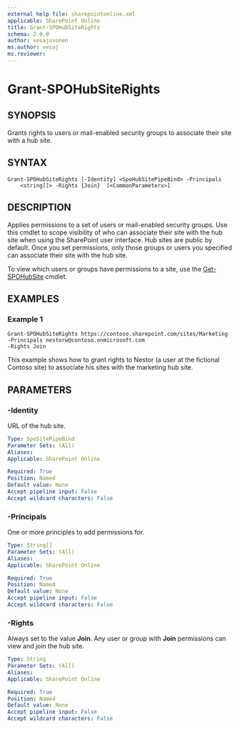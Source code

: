 ```yaml
---
external help file: sharepointonline.xml
applicable: SharePoint Online
title: Grant-SPOHubSiteRights
schema: 2.0.0
author: vesajuvonen
ms.author: vesaj
ms.reviewer:
---
```


# Grant-SPOHubSiteRights

## SYNOPSIS
Grants rights to users or mail-enabled security groups to associate their site with a hub site.

## SYNTAX

```
Grant-SPOHubSiteRights [-Identity] <SpoHubSitePipeBind> -Principals
    <string[]> -Rights {Join}  [<CommonParameters>]
```

## DESCRIPTION
Applies permissions to a set of users or mail-enabled security groups. Use this cmdlet to scope visibility of who can associate their site with the hub site when using the SharePoint user interface. Hub sites are public by default. Once you set permissions, only those groups or users you specified can associate their site with the hub site.

To view which users or groups have permissions to a site, use the [Get-SPOHubSite](Get-SPOHubSite.md) cmdlet.

## EXAMPLES

### Example 1

```
Grant-SPOHubSiteRights https://contoso.sharepoint.com/sites/Marketing
-Principals nestorw@contoso.onmicrosoft.com 
-Rights Join 
```

This example shows how to grant rights to Nestor (a user at the fictional Contoso site) to associate his sites with the marketing hub site.

## PARAMETERS

### -Identity

URL of the hub site.

```yaml
Type: SpoSitePipeBind
Parameter Sets: (All)
Aliases: 
Applicable: SharePoint Online

Required: True
Position: Named
Default value: None
Accept pipeline input: False
Accept wildcard characters: False
```

### -Principals

One or more principles to add permissions for.

```yaml
Type: String[]
Parameter Sets: (All)
Aliases: 
Applicable: SharePoint Online

Required: True
Position: Named
Default value: None
Accept pipeline input: False
Accept wildcard characters: False
```

### -Rights

Always set to the value **Join**. Any user or group with **Join** permissions can view and join the hub site.

```yaml
Type: String
Parameter Sets: (All)
Aliases: 
Applicable: SharePoint Online

Required: True
Position: Named
Default value: None
Accept pipeline input: False
Accept wildcard characters: False
```
